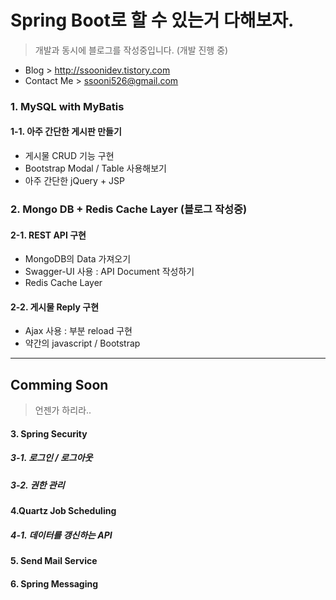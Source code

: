 # Spring Boot로 할 수 있는거 다해보자.

> 개발과 동시에 블로그를 작성중입니다. (개발 진행 중)
* Blog > http://ssoonidev.tistory.com
* Contact Me > ssooni526@gmail.com


### 1. MySQL with MyBatis
#### 1-1. 아주 간단한 게시판 만들기
* 게시물 CRUD 기능 구현
* Bootstrap Modal / Table 사용해보기
* 아주 간단한 jQuery + JSP 

### 2. Mongo DB + Redis Cache Layer (블로그 작성중)
#### 2-1. REST API 구현
* MongoDB의 Data 가져오기 
* Swagger-UI 사용 : API Document 작성하기
* Redis Cache Layer 

#### 2-2. 게시물 Reply 구현
* Ajax 사용 : 부분 reload 구현
* 약간의 javascript /  Bootstrap

 
--------------
## Comming Soon
> 언젠가 하리라..

#### 3. Spring Security 
##### 3-1. 로그인 / 로그아웃
##### 3-2. 권한 관리
#### 4.Quartz Job Scheduling 
##### 4-1. 데이터를 갱신하는 API 
#### 5. Send Mail Service
#### 6. Spring Messaging

